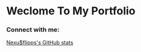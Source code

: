 # Weclome To My Portfolio

### Connect with me:

[Nexu$flipps's GitHub stats](https://github-readme-stats.vercel.app/api?username=nexusflipp&show_icons=true&theme=aura)
